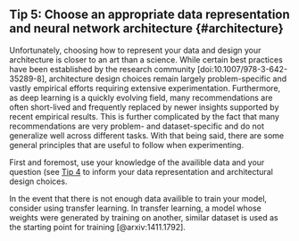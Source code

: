 ## Tip 5: Choose an appropriate data representation and neural network architecture {#architecture}
Unfortunately, choosing how to represent your data and design your architecture is closer to an art than a science.
While certain best practices have been established by the research community [doi:10.1007/978-3-642-35289-8], architecture design choices remain largely problem-specific and vastly empirical efforts requiring extensive experimentation.
Furthermore, as deep learning is a quickly evolving field, many recommendations are often short-lived and frequently replaced by newer insights supported by recent empirical results.
This is further complicated by the fact that many recommendations are very problem- and dataset-specific and do not generalize well across different tasks.
With that being said, there are some general principles that are useful to follow when experimenting.

First and foremost, use your knowledge of the availible data and your question (see [Tip 4](#know-your-problem) to inform your data representation and architectural design choices. 

In the event that there is not enough data availible to train your model, consider using transfer learning. In transfer learning, a model whose weights were generated by training on another, similar dataset is used as the starting point for training [@arxiv:1411.1792].
